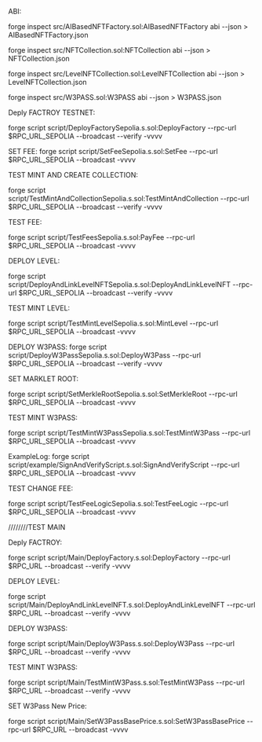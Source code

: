 ABI:


forge inspect src/AIBasedNFTFactory.sol:AIBasedNFTFactory abi --json > AIBasedNFTFactory.json

forge inspect src/NFTCollection.sol:NFTCollection abi --json > NFTCollection.json

forge inspect src/LevelNFTCollection.sol:LevelNFTCollection abi --json > LevelNFTCollection.json

forge inspect src/W3PASS.sol:W3PASS abi --json > W3PASS.json



Deply FACTROY TESTNET:

forge script script/DeployFactorySepolia.s.sol:DeployFactory --rpc-url $RPC_URL_SEPOLIA --broadcast --verify -vvvv

SET FEE:
forge script script/SetFeeSepolia.s.sol:SetFee --rpc-url $RPC_URL_SEPOLIA --broadcast -vvvv


TEST MINT AND CREATE COLLECTION:

forge script script/TestMintAndCollectionSepolia.s.sol:TestMintAndCollection --rpc-url $RPC_URL_SEPOLIA --broadcast --verify -vvvv

TEST FEE:

forge script script/TestFeesSepolia.s.sol:PayFee --rpc-url $RPC_URL_SEPOLIA --broadcast -vvvv


DEPLOY LEVEL:

forge script script/DeployAndLinkLevelNFTSepolia.s.sol:DeployAndLinkLevelNFT --rpc-url $RPC_URL_SEPOLIA --broadcast --verify -vvvv


TEST MINT LEVEL:

forge script script/TestMintLevelSepolia.s.sol:MintLevel --rpc-url $RPC_URL_SEPOLIA --broadcast -vvvv


DEPLOY W3PASS:
forge script script/DeployW3PassSepolia.s.sol:DeployW3Pass --rpc-url $RPC_URL_SEPOLIA --broadcast --verify -vvvv


SET MARKLET ROOT:

forge script script/SetMerkleRootSepolia.s.sol:SetMerkleRoot --rpc-url $RPC_URL_SEPOLIA --broadcast  -vvvv


TEST MINT W3PASS:

forge script script/TestMintW3PassSepolia.s.sol:TestMintW3Pass --rpc-url $RPC_URL_SEPOLIA --broadcast  -vvvv


ExampleLog: 
forge script script/example/SignAndVerifyScript.s.sol:SignAndVerifyScript --rpc-url $RPC_URL_SEPOLIA --broadcast  -vvvv


TEST CHANGE FEE:

forge script script/TestFeeLogicSepolia.s.sol:TestFeeLogic --rpc-url $RPC_URL_SEPOLIA --broadcast -vvvv






////////TEST MAIN


Deply FACTROY:

forge script script/Main/DeployFactory.s.sol:DeployFactory --rpc-url $RPC_URL --broadcast --verify -vvvv


DEPLOY LEVEL:

forge script script/Main/DeployAndLinkLevelNFT.s.sol:DeployAndLinkLevelNFT --rpc-url $RPC_URL --broadcast --verify -vvvv

DEPLOY W3PASS:

forge script script/Main/DeployW3Pass.s.sol:DeployW3Pass --rpc-url $RPC_URL --broadcast --verify -vvvv

TEST MINT W3PASS:

forge script script/Main/TestMintW3Pass.s.sol:TestMintW3Pass --rpc-url $RPC_URL --broadcast --verify -vvvv


SET W3Pass New Price:

forge script script/Main/SetW3PassBasePrice.s.sol:SetW3PassBasePrice --rpc-url $RPC_URL --broadcast  -vvvv



<!-- TEST MINT AND CREATE COLLECTION:

forge script script/Main/TestMintAndCollection.s.sol:TestMintAndCollection --rpc-url $RPC_URL --broadcast --verify -vvvv -->
